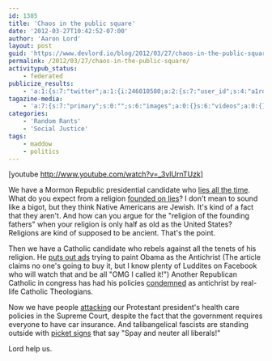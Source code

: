 ```yaml
---
id: 1385
title: 'Chaos in the public square'
date: '2012-03-27T10:42:52-07:00'
author: 'Aaron Lord'
layout: post
guid: 'https://www.devlord.io/blog/2012/03/27/chaos-in-the-public-square/'
permalink: /2012/03/27/chaos-in-the-public-square/
activitypub_status:
    - federated
publicize_results:
    - 'a:1:{s:7:"twitter";a:1:{i:246010580;a:2:{s:7:"user_id";s:4:"a1rd";s:7:"post_id";s:18:"184712132850491393";}}}'
tagazine-media:
    - 'a:7:{s:7:"primary";s:0:"";s:6:"images";a:0:{}s:6:"videos";a:0:{}s:11:"image_count";s:1:"0";s:6:"author";s:8:"28099389";s:7:"blog_id";s:8:"28571045";s:9:"mod_stamp";s:19:"2012-03-27 21:22:18";}'
categories:
    - 'Random Rants'
    - 'Social Justice'
tags:
    - maddow
    - politics
---
```


[youtube http://www.youtube.com/watch?v=_3vlUrnTUzk]

We have a Mormon Republic presidential candidate who <a href="http://crooksandliars.com/karoli/rachel-maddow-romneys-lies-should-disqualif">lies all the time</a>. What do you expect from a religion <a href="http://current.com/blog/93716896_romney-s-cousin-mormonism-is-a-fraud.htm">founded on lies</a>? I don't mean to sound like a bigot, but they think Native Americans are Jewish. It's kind of a fact that they aren't. And how can you argue for the "religion of the founding fathers" when your religion is only half as old as the United States? Religions are kind of supposed to be ancient. That's the point.

Then we have a Catholic candidate who rebels against all the tenets of his religion. He <a href="http://maddowblog.msnbc.msn.com/_news/2012/03/27/10884685-santorum-envisions-an-obama-driven-dystopia">puts out ads</a> trying to paint Obama as the Antichrist (The article claims no one's going to buy it, but I know plenty of Luddites on Facebook who will watch that and be all "OMG I called it!") Another Republican Catholic in congress has had his policies <a href="http://www.jsonline.com/news/opinion/an-immoral-budget-that-shuns-social-justice-5i4o2d9-144292295.html">condemned</a> as antichrist by real-life Catholic Theologians.

Now we have people <a href="http://www.nytimes.com/2012/03/28/us/hard-questions-from-conservative-justices-over-insurance-mandate.html?_r=1&amp;smid=tw-nytimes&amp;seid=auto">attacking</a> our Protestant president's health care policies in the Supreme Court, despite the fact that the government requires everyone to have car insurance. And talibangelical fascists are standing outside with <a href="http://americanelephant.com/images/download/spayneuterliberals_1280x800.jpg">picket signs</a> that say "Spay and neuter all liberals!"

Lord help us.